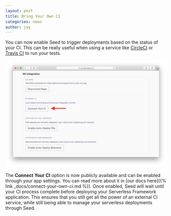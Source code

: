 ```yaml
---
layout: post
title: Bring Your Own CI
categories: news
author: jay
---
```


You can now enable Seed to trigger deployments based on the status of your CI. This can be really useful when using a service like [CircleCI](https://circleci.com) or [Travis CI](https://travis-ci.org) to run your tests.

![Connect your CI setting](/assets/blog/bring-your-own-ci/connect-your-ci-setting.png)

The **Connect Your CI** option is now publicly available and can be enabled through your app settings. You can read more about it in [our docs here]({% link _docs/connect-your-own-ci.md %}). Once enabled, Seed will wait until your CI process complete before deploying your Serverless Framework application. This ensures that you still get all the power of an external CI service, while still being able to manage your serverless deployments through Seed.
